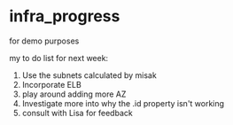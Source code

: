 # infra_progress
for demo purposes

my to do list for next week:
1) Use the subnets calculated by misak
2) Incorporate ELB 
3) play around adding more AZ
4) Investigate more into why the .id property isn't working
5) consult with Lisa for feedback
